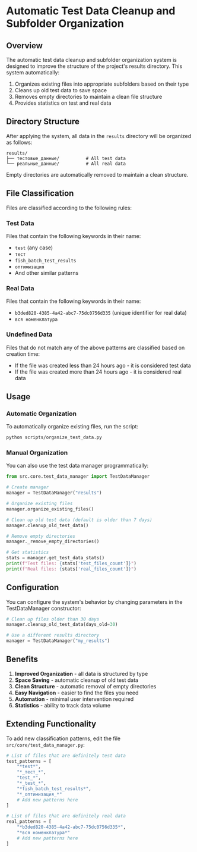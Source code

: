 # Automatic Test Data Cleanup and Subfolder Organization

## Overview

The automatic test data cleanup and subfolder organization system is designed to improve the structure of the project's results directory. This system automatically:

1. Organizes existing files into appropriate subfolders based on their type
2. Cleans up old test data to save space
3. Removes empty directories to maintain a clean file structure
4. Provides statistics on test and real data

## Directory Structure

After applying the system, all data in the `results` directory will be organized as follows:

```
results/
├── тестовые_данные/          # All test data
└── реальные_данные/          # All real data
```

Empty directories are automatically removed to maintain a clean structure.

## File Classification

Files are classified according to the following rules:

### Test Data
Files that contain the following keywords in their name:
- `test` (any case)
- `тест`
- `fish_batch_test_results`
- `оптимизация`
- And other similar patterns

### Real Data
Files that contain the following keywords in their name:
- `b3ded820-4385-4a42-abc7-75dc0756d335` (unique identifier for real data)
- `вся номенклатура`

### Undefined Data
Files that do not match any of the above patterns are classified based on creation time:
- If the file was created less than 24 hours ago - it is considered test data
- If the file was created more than 24 hours ago - it is considered real data

## Usage

### Automatic Organization
To automatically organize existing files, run the script:

```bash
python scripts/organize_test_data.py
```

### Manual Organization
You can also use the test data manager programmatically:

```python
from src.core.test_data_manager import TestDataManager

# Create manager
manager = TestDataManager("results")

# Organize existing files
manager.organize_existing_files()

# Clean up old test data (default is older than 7 days)
manager.cleanup_old_test_data()

# Remove empty directories
manager._remove_empty_directories()

# Get statistics
stats = manager.get_test_data_stats()
print(f"Test files: {stats['test_files_count']}")
print(f"Real files: {stats['real_files_count']}")
```

## Configuration

You can configure the system's behavior by changing parameters in the TestDataManager constructor:

```python
# Clean up files older than 30 days
manager.cleanup_old_test_data(days_old=30)

# Use a different results directory
manager = TestDataManager("my_results")
```

## Benefits

1. **Improved Organization** - all data is structured by type
2. **Space Saving** - automatic cleanup of old test data
3. **Clean Structure** - automatic removal of empty directories
4. **Easy Navigation** - easier to find the files you need
5. **Automation** - minimal user intervention required
6. **Statistics** - ability to track data volume

## Extending Functionality

To add new classification patterns, edit the file `src/core/test_data_manager.py`:

```python
# List of files that are definitely test data
test_patterns = [
    "*test*",
    "*_тест_*",
    "test_*",
    "*_test_*",
    "*fish_batch_test_results*",
    "*_оптимизация_*"
    # Add new patterns here
]

# List of files that are definitely real data
real_patterns = [
    "*b3ded820-4385-4a42-abc7-75dc0756d335*",
    "*вся номенклатура*"
    # Add new patterns here
]
```